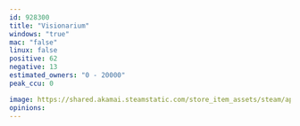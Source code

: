 ```yaml
---
id: 928300
title: "Visionarium"
windows: "true"
mac: "false"
linux: false
positive: 62
negative: 13
estimated_owners: "0 - 20000"
peak_ccu: 0

image: https://shared.akamai.steamstatic.com/store_item_assets/steam/apps/928300/header.jpg?t=1704719353
opinions:
---
```

